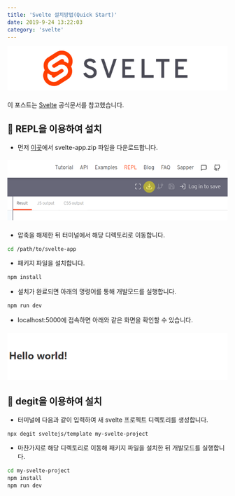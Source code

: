 ```yaml
---
title: 'Svelte 설치방법(Quick Start)'
date: 2019-9-24 13:22:03
category: 'svelte'
---
```


![](./images/svelte-logo.png)

####

이 포스트는 [Svelte](https://svelte.dev/) 공식문서를 참고했습니다.

## 📁 REPL을 이용하여 설치

- 먼저 [이곳](https://svelte.dev/repl/hello-world?version=3.12.1)에서 svelte-app.zip 파일을 다운로드합니다.

####

![](./images/download-svelte.png)

####

- 압축을 해제한 뒤 터미널에서 해당 디렉토리로 이동합니다.

```sh
cd /path/to/svelte-app
```

- 패키지 파일을 설치합니다.

```sh
npm install
```

- 설치가 완료되면 아래의 명령어를 통해 개발모드를 실행합니다.

```sh
npm run dev
```

- localhost:5000에 접속하면 아래와 같은 화면을 확인할 수 있습니다.

####

![](./images/hello-world.png)

####

## 📁 degit을 이용하여 설치

- 터미널에 다음과 같이 입력하여 새 svelte 프로젝트 디렉토리를 생성합니다.

```sh
npx degit sveltejs/template my-svelte-project
```

- 마찬가지로 해당 디렉토리로 이동해 패키지 파일을 설치한 뒤 개발모드를 실행합니다.

```sh
cd my-svelte-project
npm install
npm run dev
```
